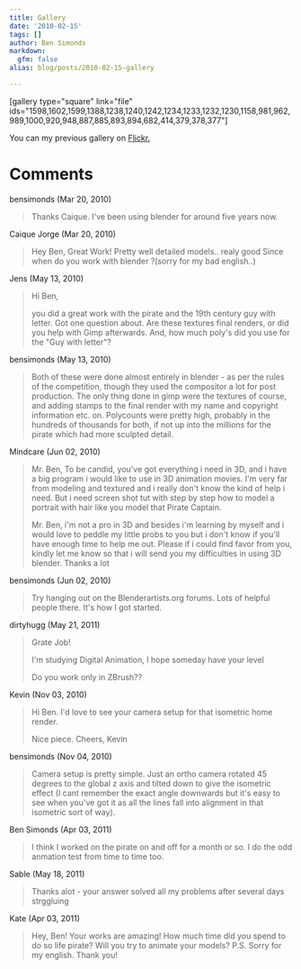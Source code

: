 ```yaml
---
title: Gallery
date: '2010-02-15'
tags: []
author: Ben Simonds
markdown:
  gfm: false
alias: blog/posts/2010-02-15-gallery

---
```


[gallery type="square" link="file"
ids="1598,1602,1599,1388,1238,1240,1242,1234,1233,1232,1230,1158,981,962,989,1000,920,948,887,885,893,894,682,414,379,378,377"]

You can my previous gallery on
[Flickr.](http://www.flickr.com/photos/bensimonds/sets/72157625256872343/show/)






# Comments


bensimonds (Mar 20, 2010)
> Thanks Caique. I've been using blender for around five years now.

Caique Jorge (Mar 20, 2010)
> Hey Ben,
> Great Work!
> Pretty well detailed models.. realy good
> Since when do you work with blender ?(sorry for my bad english..)

Jens (May 13, 2010)
> Hi Ben,
> 
> you did a great work with the pirate and the 19th century guy with letter. Got one question about. Are these textures final renders, or did you help with Gimp afterwards. And, how much poly's did you use for the "Guy with letter"?

bensimonds (May 13, 2010)
> Both of these were done almost entirely in blender - as per the rules of the competition, though they used the compositor a lot for post production. The only thing done in gimp were the textures of course, and adding stamps to the final render with my name and copyright information etc. on. Polycounts were pretty high, probably in the hundreds of thousands for both, if not up into the millions for the pirate which had more sculpted detail.

Mindcare (Jun 02, 2010)
> Mr. Ben,
> To be candid, you've got everything i need in 3D, and i have a big program i would like to use in 3D animation movies. I'm very far from modeling and textured and i really don't know the kind of help i need. But i need screen shot tut with step by step how to model a portrait with hair like you model that Pirate Captain. 
> 
> Mr. Ben, i'm not a pro in 3D and besides i'm learning by myself and i would love to peddle my little probs to you but i don't know if you'll have enough time to help me out. Please if i could find favor from you, kindly let me know so that i will send you my difficulties in using 3D blender.
> Thanks a lot

bensimonds (Jun 02, 2010)
> Try hanging out on the Blenderartists.org forums. Lots of helpful people there. It's how I got started.

dirtyhugg (May 21, 2011)
> Grate Job!
> 
> I'm studying Digital Animation, I hope someday have your level
> 
> 
> Do you work only in ZBrush??

Kevin (Nov 03, 2010)
> Hi Ben. I'd love to see your camera setup for that isometric home render.
> 
> Nice piece. Cheers, Kevin

bensimonds (Nov 04, 2010)
> Camera setup is pretty simple. Just an ortho camera rotated 45 degrees to the global z axis and tilted down to give the isometric effect (I cant remember the exact angle downwards but it's easy to see when you've got it as all the lines fall into alignment in that isometric sort of way).

Ben Simonds (Apr 03, 2011)
> I think I worked on the pirate on and off for a month or so. I do the odd anmation test from time to time too.

Sable (May 18, 2011)
> Thanks alot - your answer solved all my problems after several days strggluing

Kate (Apr 03, 2011)
> Hey, Ben!
> Your works are amazing!
> How much time did you spend to do so life pirate? Will you try to animate your models?
> P.S. Sorry for my english.
> Thank you!
